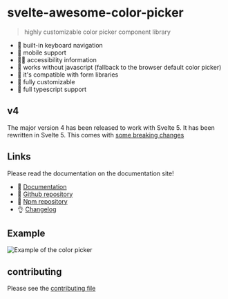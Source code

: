 # svelte-awesome-color-picker

> highly customizable color picker component library

- 🎹 built-in keyboard navigation
- 📱 mobile support
- 🤸‍♂️ accessibility information
- 🤯 works without javascript (fallback to the browser default color picker)
- 🏇 it's compatible with form libraries
- 🧩 fully customizable
- 🔨 full typescript support

## v4

The major version 4 has been released to work with Svelte 5. It has been rewritten in Svelte 5. This comes with [some breaking changes](https://svelte-awesome-color-picker.vercel.app/#update-from-v3-to-v4)

## Links

Please read the documentation on the documentation site!

- 🛫 [Documentation](https://svelte-awesome-color-picker.vercel.app/)
- 🌟 [Github repository](https://github.com/Ennoriel/svelte-awesome-color-picker)
- 🌴 [Npm repository](https://www.npmjs.com/package/svelte-awesome-color-picker)
- 👌 [Changelog](https://github.com/Ennoriel/svelte-awesome-color-picker/blob/master/CHANGELOG.md)

## Example

![Example of the color picker](https://svelte-awesome-color-picker.vercel.app/examples.png)

## contributing

Please see the [contributing file](https://github.com/Ennoriel/svelte-awesome-color-picker/blob/master/contributing.md)
